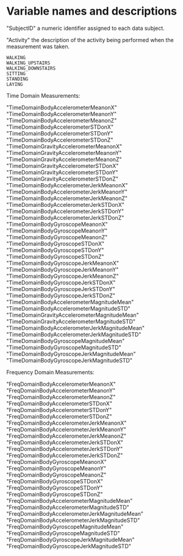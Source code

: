 # Variable names and descriptions

"SubjectID" a numeric identifier assigned to each data subject.

"Activity" the description of the activity being performed when the measurement was taken. 
	
	WALKING
	WALKING_UPSTAIRS
	WALKING_DOWNSTAIRS
	SITTING
	STANDING
	LAYING

Time Domain Measurements:

"TimeDomainBodyAccelerometerMeanonX"
"TimeDomainBodyAccelerometerMeanonY"
"TimeDomainBodyAccelerometerMeanonZ"
"TimeDomainBodyAccelerometerSTDonX"
"TimeDomainBodyAccelerometerSTDonY"
"TimeDomainBodyAccelerometerSTDonZ"
"TimeDomainGravityAccelerometerMeanonX"
"TimeDomainGravityAccelerometerMeanonY"
"TimeDomainGravityAccelerometerMeanonZ"
"TimeDomainGravityAccelerometerSTDonX"
"TimeDomainGravityAccelerometerSTDonY"
"TimeDomainGravityAccelerometerSTDonZ"
"TimeDomainBodyAccelerometerJerkMeanonX"
"TimeDomainBodyAccelerometerJerkMeanonY"
"TimeDomainBodyAccelerometerJerkMeanonZ"
"TimeDomainBodyAccelerometerJerkSTDonX"
"TimeDomainBodyAccelerometerJerkSTDonY"
"TimeDomainBodyAccelerometerJerkSTDonZ"
"TimeDomainBodyGyroscopeMeanonX"
"TimeDomainBodyGyroscopeMeanonY"
"TimeDomainBodyGyroscopeMeanonZ"
"TimeDomainBodyGyroscopeSTDonX"
"TimeDomainBodyGyroscopeSTDonY"
"TimeDomainBodyGyroscopeSTDonZ"
"TimeDomainBodyGyroscopeJerkMeanonX"
"TimeDomainBodyGyroscopeJerkMeanonY"
"TimeDomainBodyGyroscopeJerkMeanonZ"
"TimeDomainBodyGyroscopeJerkSTDonX"
"TimeDomainBodyGyroscopeJerkSTDonY"
"TimeDomainBodyGyroscopeJerkSTDonZ"
"TimeDomainBodyAccelerometerMagnitudeMean"
"TimeDomainBodyAccelerometerMagnitudeSTD"
"TimeDomainGravityAccelerometerMagnitudeMean"
"TimeDomainGravityAccelerometerMagnitudeSTD"
"TimeDomainBodyAccelerometerJerkMagnitudeMean"
"TimeDomainBodyAccelerometerJerkMagnitudeSTD"
"TimeDomainBodyGyroscopeMagnitudeMean"
"TimeDomainBodyGyroscopeMagnitudeSTD"
"TimeDomainBodyGyroscopeJerkMagnitudeMean"
"TimeDomainBodyGyroscopeJerkMagnitudeSTD"

Frequency Domain Measurements:

"FreqDomainBodyAccelerometerMeanonX"
"FreqDomainBodyAccelerometerMeanonY"
"FreqDomainBodyAccelerometerMeanonZ"
"FreqDomainBodyAccelerometerSTDonX"
"FreqDomainBodyAccelerometerSTDonY"
"FreqDomainBodyAccelerometerSTDonZ"
"FreqDomainBodyAccelerometerJerkMeanonX"
"FreqDomainBodyAccelerometerJerkMeanonY"
"FreqDomainBodyAccelerometerJerkMeanonZ"
"FreqDomainBodyAccelerometerJerkSTDonX"
"FreqDomainBodyAccelerometerJerkSTDonY"
"FreqDomainBodyAccelerometerJerkSTDonZ"
"FreqDomainBodyGyroscopeMeanonX"
"FreqDomainBodyGyroscopeMeanonY"
"FreqDomainBodyGyroscopeMeanonZ"
"FreqDomainBodyGyroscopeSTDonX"
"FreqDomainBodyGyroscopeSTDonY"
"FreqDomainBodyGyroscopeSTDonZ"
"FreqDomainBodyAccelerometerMagnitudeMean"
"FreqDomainBodyAccelerometerMagnitudeSTD"
"FreqDomainBodyAccelerometerJerkMagnitudeMean"
"FreqDomainBodyAccelerometerJerkMagnitudeSTD"
"FreqDomainBodyGyroscopeMagnitudeMean"
"FreqDomainBodyGyroscopeMagnitudeSTD"
"FreqDomainBodyGyroscopeJerkMagnitudeMean"
"FreqDomainBodyGyroscopeJerkMagnitudeSTD"